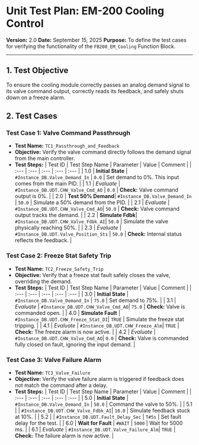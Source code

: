 # Unit Test Plan: EM-200 Cooling Control

**Version:** 2.0
**Date:** September 15, 2025
**Purpose:** To define the test cases for verifying the functionality of the `FB200_EM_Cooling` Function Block.

---

## 1. Test Objective

To ensure the cooling module correctly passes an analog demand signal to its valve command output, correctly reads its feedback, and safely shuts down on a freeze alarm.

## 2. Test Cases

### Test Case 1: Valve Command Passthrough

*   **Test Name:** `TC1_Passthrough_and_Feedback`
*   **Objective:** Verify the valve command directly follows the demand signal from the main controller.
*   **Test Steps:**
| Test ID | Test Step Name | Parameter | Value | Comment |
| :--- | :--- | :--- | :--- | :--- |
| 1.0 | **Initial State** | `#Instance_DB.Valve_Demand_In` | `0.0` | Set demand to 0%. This input comes from the main PID. |
| 1.1 | *Evaluate* | `#Instance_DB.UDT.CHW_Valve_Cmd_AO` | `0.0` | **Check:** Valve command output is 0%. |
| 2.0 | **Test 50% Demand**| `#Instance_DB.Valve_Demand_In` | `50.0` | Simulate a 50% demand from the PID. |
| 2.1 | *Evaluate* | `#Instance_DB.UDT.CHW_Valve_Cmd_AO`| `50.0` | **Check:** Valve command output tracks the demand. |
| 2.2 | **Simulate Fdbk**| `#Instance_DB.UDT.CHW_Valve_Fdbk_AI`| `50.0` | Simulate the valve physically reaching 50%. |
| 2.3 | *Evaluate* | `#Instance_DB.UDT.Valve_Position_Sts` | `50.0` | **Check:** Internal status reflects the feedback. |

### Test Case 2: Freeze Stat Safety Trip

*   **Test Name:** `TC2_Freeze_Safety_Trip`
*   **Objective:** Verify that a freeze stat fault safely closes the valve, overriding the demand.
*   **Test Steps:**
| Test ID | Test Step Name | Parameter | Value | Comment |
| :--- | :--- | :--- | :--- | :--- |
| 3.0 | **Initial State** | `#Instance_DB.Valve_Demand_In` | `75.0` | Set demand to 75%. |
| 3.1 | *Evaluate* | `#Instance_DB.UDT.CHW_Valve_Cmd_AO`| `75.0` | **Check:** Valve is commanded open. |
| 4.0 | **Simulate Fault** | `#Instance_DB.UDT.CHW_Freeze_Stat_DI`| `TRUE` | Simulate the freeze stat tripping. |
| 4.1 | *Evaluate* | `#Instance_DB.UDT.CHW_Freeze_Alm`| `TRUE` | **Check:** The freeze alarm is now active. |
| 4.2 | *Evaluate* | `#Instance_DB.UDT.CHW_Valve_Cmd_AO`| `0.0` | **Check:** Valve is commanded fully closed on fault, ignoring the input demand. |

### Test Case 3: Valve Failure Alarm

*   **Test Name:** `TC3_Valve_Failure`
*   **Objective:** Verify the valve failure alarm is triggered if feedback does not match the command after a delay.
*   **Test Steps:**
| Test ID | Test Step Name | Parameter | Value | Comment |
| :--- | :--- | :--- | :--- | :--- |
| 5.0 | **Initial State** | `#Instance_DB.Valve_Demand_In` | `50.0` | Command the valve to 50%. |
| 5.1 | | `#Instance_DB.UDT.CHW_Valve_Fdbk_AI`| `10.0` | Simulate feedback stuck at 10%. |
| 5.2 | | `#Instance_DB.UDT.Fault_Delay_Sec` | `T#5s` | Set fault delay for the test. |
| 6.0 | **Wait for Fault** | `#WAIT` | `5000` | Wait for 5000 ms. |
| 6.1 | *Evaluate* | `#Instance_DB.UDT.Valve_Failure_Alm`| `TRUE` | **Check:** The failure alarm is now active. |
